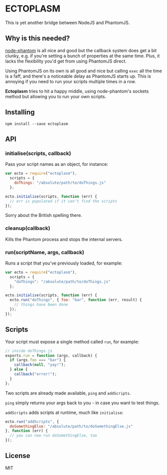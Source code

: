 ECTOPLASM
====

This is yet another bridge between NodeJS and PhantomJS.

Why is this needed?
---

[node-phantom](https://github.com/alexscheelmeyer/node-phantom) is all nice and good but the callback system does get a bit clunky, e.g. if you're setting a bunch of properties at the same time.
Plus, it lacks the flexibility you'd get from using PhantomJS direct.

Using PhantomJS on its own is all good and nice but calling `exec` all the time is a faff, and there's a noticeable delay as PhantomJS starts up.
This is annoying if you need to run your scripts multiple times in a row.

**Ectoplasm** tries to hit a happy middle, using node-phantom's sockets method but allowing you to run your own scripts.

Installing
---

`npm install --save ectoplasm`

API
---

### initialise(scripts, callback)

Pass your script names as an object, for instance:

```javascript
var ecto = require("ectoplasm"),
  scripts = {
    doThings: "/absolute/path/to/doThings.js"
  };

ecto.initialise(scripts, function (err) {
  // err is populated if it can't find the scripts
});
```

Sorry about the British spelling there.

### cleanup(callback)

Kills the Phantom process and stops the internal servers.

### run(scriptName, args, callback)

Runs a script that you've previously loaded, for example:

```javascript
var ecto = require("ectoplasm"),
  scripts = {
    "doThings": "/absolute/path/to/doThings.js"
  };

ecto.initialise(scripts, function (err) {
  ecto.run("doThings", { foo: "bar", function (err, result) {
    // things have been done
  });
});
```

Scripts
---

Your script must expose a single method called `run`, for example:

```javascript
// inside doThings.js
exports.run = function (args, callback) {
  if (args.foo === "bar") {
    callback(null, "yay!");
  } else {
    callback("error!");
  }
};
```

Two scripts are already made available, `ping` and `addScripts`.

`ping` simply returns your args back to you - in case you want to test things.

`addScripts` adds scripts at runtime, much like `initialise`:

```javascript
ecto.run("addScripts", {
  doSomethingElse: "/absolute/path/to/doSomethingElse.js"
}, function (err) {
  // you can now run doSomethingElse, too
});
```

License
---

MIT
